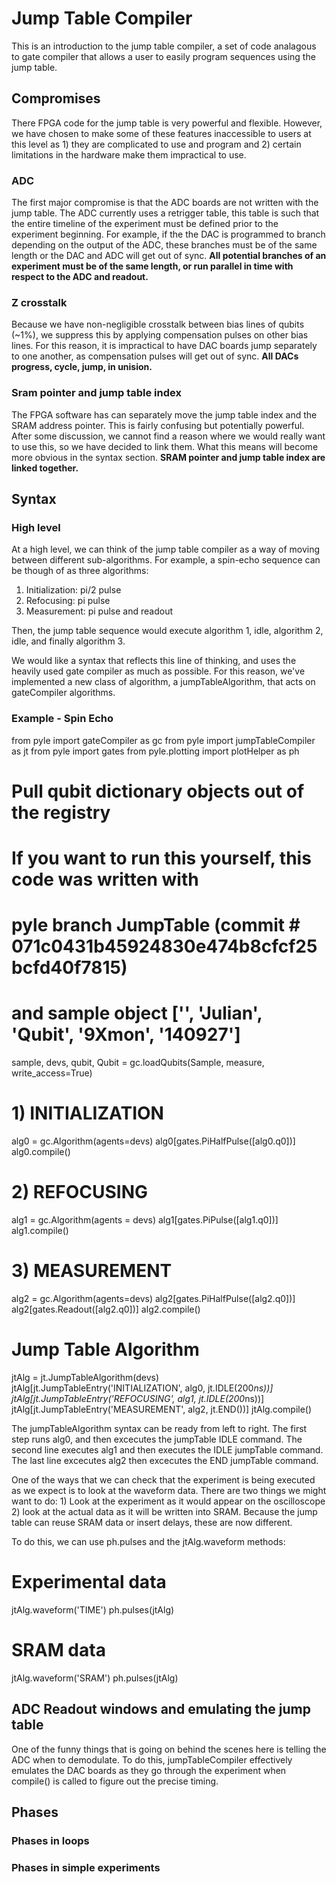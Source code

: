 # Jump Table Compiler 
This is an introduction to the jump table compiler, a set of code analagous to gate compiler that allows a user to easily program sequences using the jump table. 

## Compromises
There FPGA code for the jump table is very powerful and flexible. However, we have chosen to make some of these features inaccessible to users at this level as 1) they are complicated to use and program and 2) certain limitations in the hardware make them impractical to use. 

### ADC
The first major compromise is that the ADC boards are not written with the jump table. The ADC currently uses a retrigger table, this table is such that the entire timeline of the experiment must be defined prior to the experiment beginning. For example, if the the DAC is programmed to branch depending on the output of the ADC, these branches must be of the same length or the DAC and ADC will get out of sync. **All potential branches of an experiment must be of the same length, or run parallel in time with respect to the ADC and readout.**

### Z crosstalk
Because we have non-negligible crosstalk between bias lines of qubits (~1%), we suppress this by applying compensation pulses on other bias lines. For this reason, it is impractical to have DAC boards jump separately to one another, as compensation pulses will get out of sync. **All DACs progress, cycle, jump, in unision.**

### Sram pointer and jump table index
The FPGA software has can separately move the jump table index and the SRAM address pointer. This is fairly confusing but potentially powerful. After some discussion, we cannot find a reason where we would really want to use this, so we have decided to link them. What this means will become more obvious in the syntax section. **SRAM pointer and jump table index are linked together.**

## Syntax
### High level
At a high level, we can think of the jump table compiler as a way of moving between different sub-algorithms. For example, a spin-echo sequence can be though of as three algorithms: 
1) Initialization: pi/2 pulse
2) Refocusing: pi pulse
3) Measurement: pi pulse and readout

Then, the jump table sequence would execute algorithm 1, idle, algorithm 2, idle, and finally algorithm 3. 

We would like a syntax that reflects this line of thinking, and uses the heavily used gate compiler as much as possible. For this reason, we've implemented a new class of algorithm, a jumpTableAlgorithm, that acts on gateCompiler algorithms. 

### Example - Spin Echo

from pyle import gateCompiler as gc
from pyle import jumpTableCompiler as jt
from pyle import gates
from pyle.plotting import plotHelper as ph

# Pull qubit dictionary objects out of the registry
# If you want to run this yourself, this code was written with 
# pyle branch JumpTable (commit # 071c0431b45924830e474b8cfcf25bcfd40f7815)
# and sample object ['', 'Julian', 'Qubit', '9Xmon', '140927']
sample, devs, qubit, Qubit = gc.loadQubits(Sample, measure, write_access=True)

# 1) INITIALIZATION
alg0 = gc.Algorithm(agents=devs)
alg0[gates.PiHalfPulse([alg0.q0])]
alg0.compile()

# 2) REFOCUSING
alg1 = gc.Algorithm(agents = devs)
alg1[gates.PiPulse([alg1.q0])]
alg1.compile()

# 3) MEASUREMENT
alg2 = gc.Algorithm(agents=devs)
alg2[gates.PiHalfPulse([alg2.q0])]
alg2[gates.Readout([alg2.q0])]
alg2.compile()

# Jump Table Algorithm
jtAlg = jt.JumpTableAlgorithm(devs)
jtAlg[jt.JumpTableEntry('INITIALIZATION', alg0, jt.IDLE(200*ns))]
jtAlg[jt.JumpTableEntry('REFOCUSING', alg1, jt.IDLE(200*ns))]
jtAlg[jt.JumpTableEntry('MEASUREMENT', alg2, jt.END())]
jtAlg.compile()

The jumpTableAlgorithm syntax can be ready from left to right. The first step runs alg0, and then excecutes the jumpTable IDLE command. The second line executes alg1 and then executes the IDLE jumpTable command. The last line excecutes alg2 then excecutes the END jumpTable command. 

One of the ways that we can check that the experiment is being executed as we expect is to look at the waveform data. There are two things we might want to do: 1) Look at the experiment as it would appear on the oscilloscope 2) look at the actual data as it will be written into SRAM. Because the jump table can reuse SRAM data or insert delays, these are now different. 

To do this, we can use ph.pulses and the jtAlg.waveform methods:
# Experimental data
jtAlg.waveform('TIME')
ph.pulses(jtAlg)



# SRAM data
jtAlg.waveform('SRAM')
ph.pulses(jtAlg)



## ADC Readout windows and emulating the jump table
One of the funny things that is going on behind the scenes here is telling the ADC when to demodulate. To do this, jumpTableCompiler effectively emulates the DAC boards as they go through the experiment when compile() is called to figure out the precise timing. 

## Phases
### Phases in loops
### Phases in simple experiments
